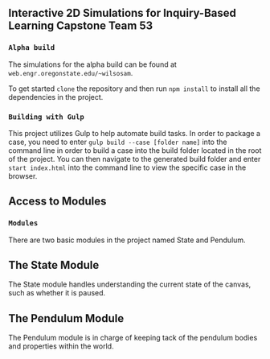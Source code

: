 ## Interactive 2D Simulations for Inquiry-Based Learning Capstone Team 53

### `Alpha build`
The simulations for the alpha build can be found at ``web.engr.oregonstate.edu/~wilsosam``.

To get started `clone` the repository and then run `npm install` to install all the dependencies in the project.

### `Building with Gulp`

This project utilizes Gulp to help automate build tasks. In order to package a case, you need to enter `gulp build --case [folder name]` into the command line in order to build a case into the build folder located in the root of the project. You can then navigate to the generated build folder and enter `start index.html` into the command line to view the specific case in the browser. 

## Access to Modules

### `Modules`

There are two basic modules in the project named State and Pendulum.

## The State Module

The State module handles understanding the current state of the canvas, such as whether it is paused.

## The Pendulum Module

The Pendulum module is in charge of keeping tack of the pendulum bodies and properties within the world.
